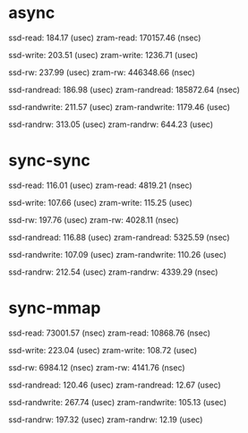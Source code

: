 # async

ssd-read: 184.17 (usec)
zram-read: 170157.46 (nsec)

ssd-write: 203.51 (usec)
zram-write: 1236.71 (usec)

ssd-rw: 237.99 (usec)
zram-rw: 446348.66 (nsec)

ssd-randread: 186.98 (usec)
zram-randread: 185872.64 (nsec)

ssd-randwrite: 211.57 (usec)
zram-randwrite: 1179.46 (usec)

ssd-randrw: 313.05 (usec)
zram-randrw: 644.23 (usec)



# sync-sync

ssd-read: 116.01 (usec)
zram-read: 4819.21 (nsec)

ssd-write: 107.66 (usec)
zram-write: 115.25 (usec)

ssd-rw: 197.76 (usec)
zram-rw: 4028.11 (nsec)

ssd-randread: 116.88 (usec)
zram-randread: 5325.59 (nsec)

ssd-randwrite: 107.09 (usec)
zram-randwrite: 110.26 (usec)

ssd-randrw: 212.54 (usec)
zram-randrw: 4339.29 (nsec)



# sync-mmap

ssd-read: 73001.57 (nsec)
zram-read: 10868.76 (nsec)

ssd-write: 223.04 (usec)
zram-write: 108.72 (usec)

ssd-rw: 6984.12 (nsec)
zram-rw: 4141.76 (nsec)

ssd-randread: 120.46 (usec)
zram-randread: 12.67 (usec)

ssd-randwrite: 267.74 (usec)
zram-randwrite: 105.13 (usec)

ssd-randrw: 197.32 (usec)
zram-randrw: 12.19 (usec)



